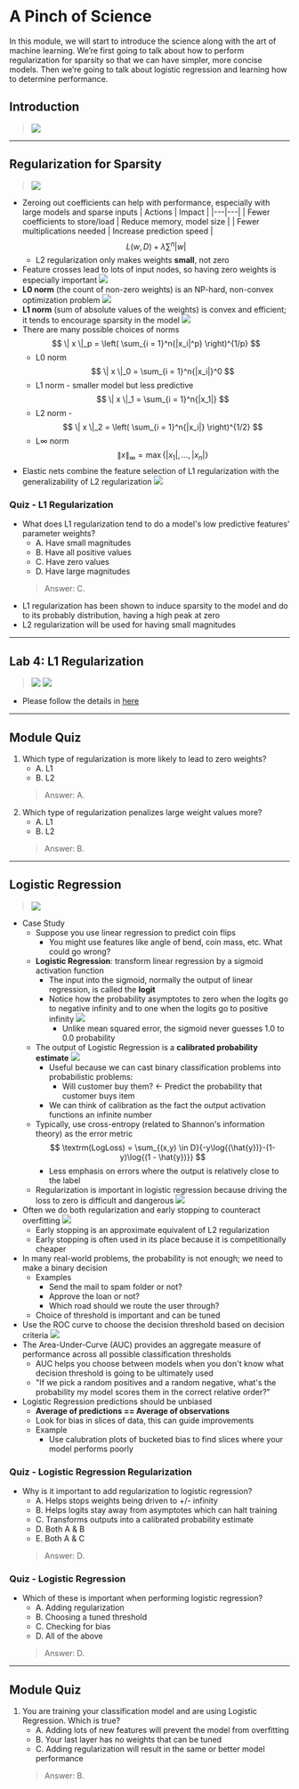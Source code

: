 # A Pinch of Science

In this module, we will start to introduce the science along with the art of machine learning. We’re first going to talk about how to perform regularization for sparsity so that we can have simpler, more concise models. Then we’re going to talk about logistic regression and learning how to determine performance.

## Introduction

> [![](https://img.youtube.com/vi/rWOSrqgftLM/0.jpg)](https://youtu.be/rWOSrqgftLM)

---
## Regularization for Sparsity

> [![](https://img.youtube.com/vi/dXTqDA8Z0OQ/0.jpg)](https://youtu.be/dXTqDA8Z0OQ)

* Zeroing out coefficients can help with performance, especially with large models and sparse inputs
    | Actions | Impact |
    |---|---|
    | Fewer coefficients to store/load | Reduce memory, model size |
    | Fewer multiplications needed | Increase prediction speed |
    $$
    L(w, D) + \lambda \sum^{n}{|w|}
    $$
    * L2 regularization only makes weights **small**, not zero
* Feature crosses lead to lots of input nodes, so having zero weights is especially important
    ![](../../../res/img/Coursera/ArtScienceML/ArtScienceML-4-1.png)
* **L0 norm** (the count of non-zero weights) is an NP-hard, non-convex optimization problem
    ![](../../../res/img/Coursera/ArtScienceML/ArtScienceML-4-2.png)
* **L1 norm** (sum of absolute values of the weights) is convex and efficient; it tends to encourage sparsity in the model
    ![](../../../res/img/Coursera/ArtScienceML/ArtScienceML-4-3.png)
* There are many possible choices of norms
    $$
    \| x \|_p = \left( \sum_{i = 1}^n{|x_i|^p} \right)^{1/p}
    $$
    * L0 norm
        $$
        \| x \|_0 = \sum_{i = 1}^n{|x_i|}^0
        $$
    * L1 norm - smaller model but less predictive
        $$
        \| x \|_1 = \sum_{i = 1}^n{|x_1|}
        $$
    * L2 norm - 
        $$
        \| x \|_2 = \left( \sum_{i = 1}^n{|x_i|} \right)^{1/2}
        $$
    * L$\infty$ norm
        $$
        \| x \|_{\infty} = \max {\{ |x_1|, ..., |x_n| \}}
        $$
* Elastic nets combine the feature selection of L1 regularization with the generalizability of L2 regularization
    ![](../../../res/img/Coursera/ArtScienceML/ArtScienceML-4-4.png)

### Quiz - L1 Regularization

* What does L1 regularization tend to do a model's low predictive features' parameter weights?
    * A. Have small magnitudes
    * B. Have all positive values
    * C. Have zero values
    * D. Have large magnitudes
    > Answer: C.
* L1 regularization has been shown to induce sparsity to the model and do to its probably distribution, having a high peak at zero
* L2 regularization will be used for having small magnitudes

---
## Lab 4: L1 Regularization

> [![](https://img.youtube.com/vi/Y6aKPU2KSZg/0.jpg)](https://youtu.be/Y6aKPU2KSZg)
> [![](https://img.youtube.com/vi/7ZBb1KjUwcA/0.jpg)](https://youtu.be/7ZBb1KjUwcA)

* Please follow the details in [here](./Lab-4.md)

---
## Module Quiz

1. Which type of regularization is more likely to lead to zero weights?
    * A. L1
    * B. L2
    > Answer: A.
2. Which type of regularization penalizes large weight values more?
    * A. L1
    * B. L2
    > Answer: B.

---
## Logistic Regression

> [![](https://img.youtube.com/vi/wbzXaWdEWfQ/0.jpg)](https://youtu.be/wbzXaWdEWfQ)

* Case Study
    * Suppose you use linear regression to predict coin flips
        * You might use features like angle of bend, coin mass, etc. What could go wrong?
    * **Logistic Regression**: transform linear regression by a sigmoid activation function
        * The input into the sigmoid, normally the output of linear regression, is called the **logit**
        * Notice how the probability asymptotes to zero when the logits go to negative infinity and to one when the logits go to positive infinity
            ![](../../../res/img/Coursera/ArtScienceML/ArtScienceML-4-5.png)
            * Unlike mean squared error, the sigmoid never guesses 1.0 to 0.0 probability
    * The output of Logistic Regression is a **calibrated probability estimate**
        ![](../../../res/img/Coursera/ArtScienceML/ArtScienceML-4-6.png)
        * Useful because we can cast binary classification problems into probabilistic problems:
            * Will customer buy them? $\leftarrow$ Predict the probability that customer buys item
        * We can think of calibration as the fact the output activation functions an infinite number    
    * Typically, use cross-entropy (related to Shannon's information theory) as the error metric
        $$
        \textrm(LogLoss) = \sum_{(x,y) \in D}{-y\log{(\hat{y})}-(1-y)\log{(1 - \hat{y})}}
        $$
        * Less emphasis on errors where the output is relatively close to the label
    * Regularization is important in logistic regression because driving the loss to zero is difficult and dangerous
        ![](../../../res/img/Coursera/ArtScienceML/ArtScienceML-4-6.png)
* Often we do both regularization and early stopping to counteract overfitting
    ![](../../../res/img/Coursera/ArtScienceML/ArtScienceML-4-7.png)
    * Early stopping is an approximate equivalent of L2 regularization
    * Early stopping is often used in its place because it is competitionally cheaper
* In many real-world problems, the probability is not enough; we need to make a binary decision
    * Examples
        * Send the mail to spam folder or not?
        * Approve the loan or not?
        * Which road should we route the user through?
    * Choice of threshold is important and can be tuned
* Use the ROC curve to choose the decision threshold based on decision criteria
    ![](../../../res/img/Coursera/ArtScienceML/ArtScienceML-4-8.png)
* The Area-Under-Curve (AUC) provides an aggregate measure of performance across all possible classification thresholds
    * AUC helps you choose between models when you don't know what decision threshold is going to be ultimately used
    * "If we pick a random positives and a random negative, what's the probability my model scores them in the correct relative order?"
* Logistic Regression predictions should be unbiased
    * **Average of predictions == Average of observations**
    * Look for bias in slices of data, this can guide improvements
    * Example
        * Use calubration plots of bucketed bias to find slices where your model performs poorly

### Quiz - Logistic Regression Regularization

* Why is it important to add regularization to logistic regression?
    * A. Helps stops weights being driven to +/- infinity
    * B. Helps logits stay away from asymptotes which can halt training
    * C. Transforms outputs into a calibrated probability estimate
    * D. Both A & B
    * E. Both A & C
    > Answer: D.

### Quiz - Logistic Regression

* Which of these is important when performing logistic regression?
    * A. Adding regularization
    * B. Choosing a tuned threshold
    * C. Checking for bias
    * D. All of the above
    > Answer: D.

---
## Module Quiz

1. You are training your classification model and are using Logistic Regression. Which is true?
    * A. Adding lots of new features will prevent the model from overfitting
    * B. Your last layer has no weights that can be tuned
    * C. Adding regularization will result in the same or better model performance
    > Answer: B.

